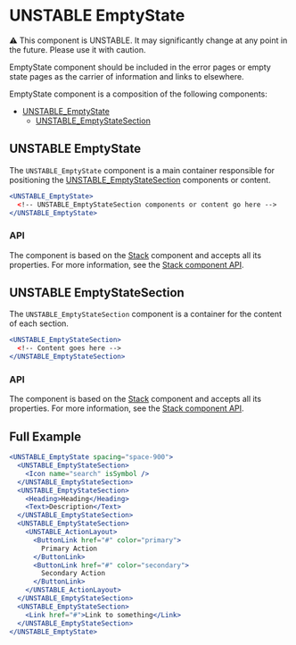 # UNSTABLE EmptyState

⚠️ This component is UNSTABLE. It may significantly change at any point in the future.
Please use it with caution.

EmptyState component should be included in the error pages or empty state pages as the carrier of information and links to elsewhere.

EmptyState component is a composition of the following components:

- [UNSTABLE_EmptyState](#unstable-emptystate)
  - [UNSTABLE_EmptyStateSection](#unstable-emptystatesection)

## UNSTABLE EmptyState

The `UNSTABLE_EmptyState` component is a main container responsible for positioning the [UNSTABLE_EmptyStateSection](#unstable-emptystatesection) components or content.

```jsx
<UNSTABLE_EmptyState>
  <!-- UNSTABLE_EmptyStateSection components or content go here -->
</UNSTABLE_EmptyState>
```

### API

The component is based on the [Stack][stack] component and accepts all its properties. For more information, see the [Stack component API][stack-api].

## UNSTABLE EmptyStateSection

The `UNSTABLE_EmptyStateSection` component is a container for the content of each section.

```jsx
<UNSTABLE_EmptyStateSection>
  <!-- Content goes here -->
</UNSTABLE_EmptyStateSection>
```

### API

The component is based on the [Stack][stack] component and accepts all its properties. For more information, see the [Stack component API][stack-api].

## Full Example

```jsx
<UNSTABLE_EmptyState spacing="space-900">
  <UNSTABLE_EmptyStateSection>
    <Icon name="search" isSymbol />
  </UNSTABLE_EmptyStateSection>
  <UNSTABLE_EmptyStateSection>
    <Heading>Heading</Heading>
    <Text>Description</Text>
  </UNSTABLE_EmptyStateSection>
  <UNSTABLE_EmptyStateSection>
    <UNSTABLE_ActionLayout>
      <ButtonLink href="#" color="primary">
        Primary Action
      </ButtonLink>
      <ButtonLink href="#" color="secondary">
        Secondary Action
      </ButtonLink>
    </UNSTABLE_ActionLayout>
  </UNSTABLE_EmptyStateSection>
  <UNSTABLE_EmptyStateSection>
    <Link href="#">Link to something</Link>
  </UNSTABLE_EmptyStateSection>
</UNSTABLE_EmptyState>
```

[stack]: https://github.com/lmc-eu/spirit-design-system/blob/main/packages/web-react/src/components/Stack/README.md
[stack-api]: https://github.com/lmc-eu/spirit-design-system/blob/main/packages/web-react/src/components/Stack/README.md#api

